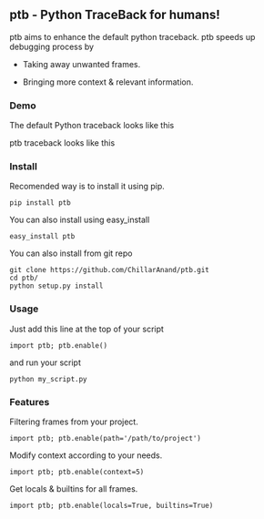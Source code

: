 ## ptb - Python TraceBack for humans!


ptb aims to enhance the default python traceback. ptb speeds up debugging process by

   * Taking away unwanted frames.
    
   * Bringing more context & relevant information.



### Demo

The default Python traceback looks like this

ptb traceback looks like this



### Install

Recomended way is to install it using pip.

    pip install ptb
   
   
You can also install using easy_install

    easy_install ptb

You can also install from git repo

    git clone https://github.com/ChillarAnand/ptb.git
    cd ptb/
    python setup.py install
    


### Usage

Just add this line at the top of your script

    import ptb; ptb.enable()

and run your script

    python my_script.py



### Features

Filtering frames from your project.

    import ptb; ptb.enable(path='/path/to/project')


Modify context according to your needs.

    import ptb; ptb.enable(context=5)


Get locals & builtins for all frames.

    import ptb; ptb.enable(locals=True, builtins=True)
